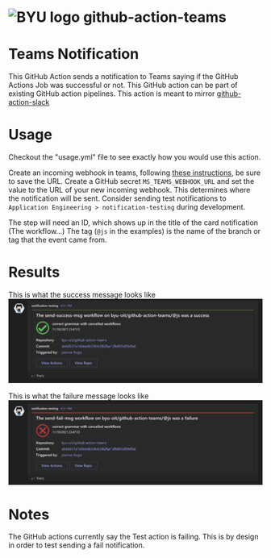 # ![BYU logo](https://www.hscripts.com/freeimages/logos/university-logos/byu/byu-logo-clipart-128.gif) github-action-teams

# Teams Notification
This GitHub Action sends a notification to Teams saying if the GitHub Actions Job was successful or not.
This GitHub action can be part of existing GitHub action pipelines. This action is meant to mirror [github-action-slack](https://github.com/byu-oit/github-action-slack)

# Usage
Checkout the "usage.yml" file to see exactly how you would use this action.

Create an incoming webhook in teams, following [these instructions](https://docs.microsoft.com/en-us/microsoftteams/platform/webhooks-and-connectors/how-to/add-incoming-webhook#create-incoming-webhook-1), be sure to save the URL.
Create a GitHub secret `MS_TEAMS_WEBHOOK_URL` and set the value to the URL of your new incoming webhook.
This determines where the notification will be sent. Consider sending test notifications to `Application Engineering > notification-testing` during development.

The step will need an ID, which shows up in the title of the card notification (The <ID> workflow...)
The tag (`@js` in the examples) is the name of the branch or tag that the event came from.

# Results
This is what the success message looks like
![success example](success.png)

This is what the failure message looks like
![failure example](failure.png)

# Notes
The GitHub actions currently say the Test action is failing. This is by design in order to test sending a fail notification.
